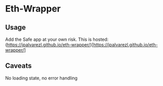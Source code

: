 # Eth-Wrapper

## Usage

Add the Safe app at your own risk. This is hosted: (https://jpalvarezl.github.io/eth-wrapper/)[https://jpalvarezl.github.io/eth-wrapper/]

## Caveats

No loading state, no error handling
